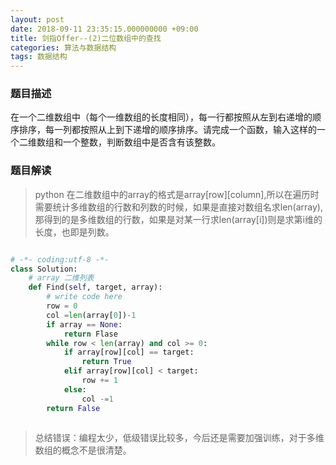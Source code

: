 ```yaml
---
layout: post
date: 2018-09-11 23:35:15.000000000 +09:00
title: 剑指Offer--(2)二位数组中的查找
categories: 算法与数据结构
tags: 数据结构
---
```




### 题目描述

在一个二维数组中（每个一维数组的长度相同），每一行都按照从左到右递增的顺序排序，每一列都按照从上到下递增的顺序排序。请完成一个函数，输入这样的一个二维数组和一个整数，判断数组中是否含有该整数。

### 题目解读
> python 在二维数组中的array的格式是array[row][column],所以在遍历时需要统计多维数组的行数和列数的时候，如果是直接对数组名求len(array),那得到的是多维数组的行数，如果是对某一行求len(array[i])则是求第i维的长度，也即是列数。

```python

# -*- coding:utf-8 -*-
class Solution:
    # array 二维列表
    def Find(self, target, array):
        # write code here
        row = 0
        col =len(array[0])-1
        if array == None:
            return Flase
        while row < len(array) and col >= 0:
            if array[row][col] == target:
                return True
            elif array[row][col] < target:
                row += 1
            else:
                col -=1
        return False
        
```
> 总结错误：编程太少，低级错误比较多，今后还是需要加强训练，对于多维数组的概念不是很清楚。